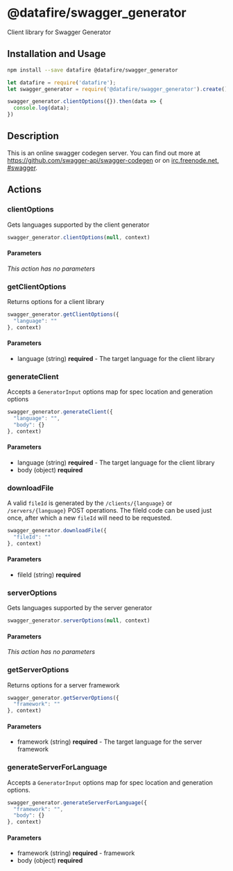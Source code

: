 # @datafire/swagger_generator

Client library for Swagger Generator

## Installation and Usage
```bash
npm install --save datafire @datafire/swagger_generator
```

```js
let datafire = require('datafire');
let swagger_generator = require('@datafire/swagger_generator').create();

swagger_generator.clientOptions({}).then(data => {
  console.log(data);
})
```

## Description
This is an online swagger codegen server.  You can find out more at https://github.com/swagger-api/swagger-codegen or on [irc.freenode.net, #swagger](http://swagger.io/irc/).

## Actions
### clientOptions
Gets languages supported by the client generator


```js
swagger_generator.clientOptions(null, context)
```

#### Parameters
*This action has no parameters*

### getClientOptions
Returns options for a client library


```js
swagger_generator.getClientOptions({
  "language": ""
}, context)
```

#### Parameters
* language (string) **required** - The target language for the client library

### generateClient
Accepts a `GeneratorInput` options map for spec location and generation options


```js
swagger_generator.generateClient({
  "language": "",
  "body": {}
}, context)
```

#### Parameters
* language (string) **required** - The target language for the client library
* body (object) **required**

### downloadFile
A valid `fileId` is generated by the `/clients/{language}` or `/servers/{language}` POST operations.  The fileId code can be used just once, after which a new `fileId` will need to be requested.


```js
swagger_generator.downloadFile({
  "fileId": ""
}, context)
```

#### Parameters
* fileId (string) **required**

### serverOptions
Gets languages supported by the server generator


```js
swagger_generator.serverOptions(null, context)
```

#### Parameters
*This action has no parameters*

### getServerOptions
Returns options for a server framework


```js
swagger_generator.getServerOptions({
  "framework": ""
}, context)
```

#### Parameters
* framework (string) **required** - The target language for the server framework

### generateServerForLanguage
Accepts a `GeneratorInput` options map for spec location and generation options.


```js
swagger_generator.generateServerForLanguage({
  "framework": "",
  "body": {}
}, context)
```

#### Parameters
* framework (string) **required** - framework
* body (object) **required**

